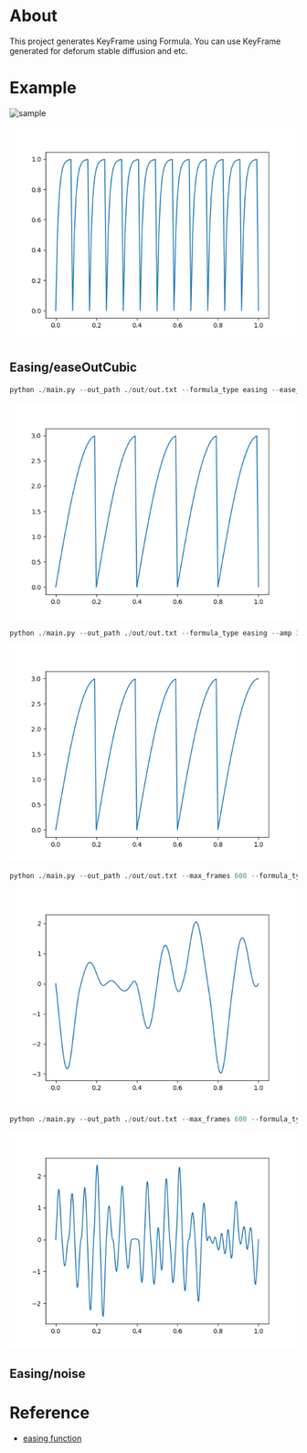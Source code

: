 # About

This project generates KeyFrame using Formula.
You can use KeyFrame generated for deforum stable diffusion and etc.

# Example
![sample](./examples/out.gif)

![sample](./examples/keyframe.png)


## Easing/easeOutCubic
```_.py
python ./main.py --out_path ./out/out.txt --formula_type easing --ease_loop --amp 3.0 --freq 5 --offset 0.0 --easing easeOutCubic --preview
```
![sample](./examples/easeOutCubic_loop.png)

```_.py
python ./main.py --out_path ./out/out.txt --formula_type easing --amp 3.0 --freq 5 --offset 0.0 --easing easeOutCubic --preview
```
![sample](./examples/easeOutCubic.png)


```_.py
python ./main.py --out_path ./out/out.txt --max_frames 600 --formula_type noise --amp 3.0 --noise_loop 3 --preview
```
![sample](./examples/noise_3.png)

```_.py
python ./main.py --out_path ./out/out.txt --max_frames 600 --formula_type noise --amp 3.0 --noise_loop 5 --preview
```
![sample](./examples/noise_5.png)

## Easing/noise

# Reference

- [easing function](https://easings.net/#easeOutExpo "easing function")
